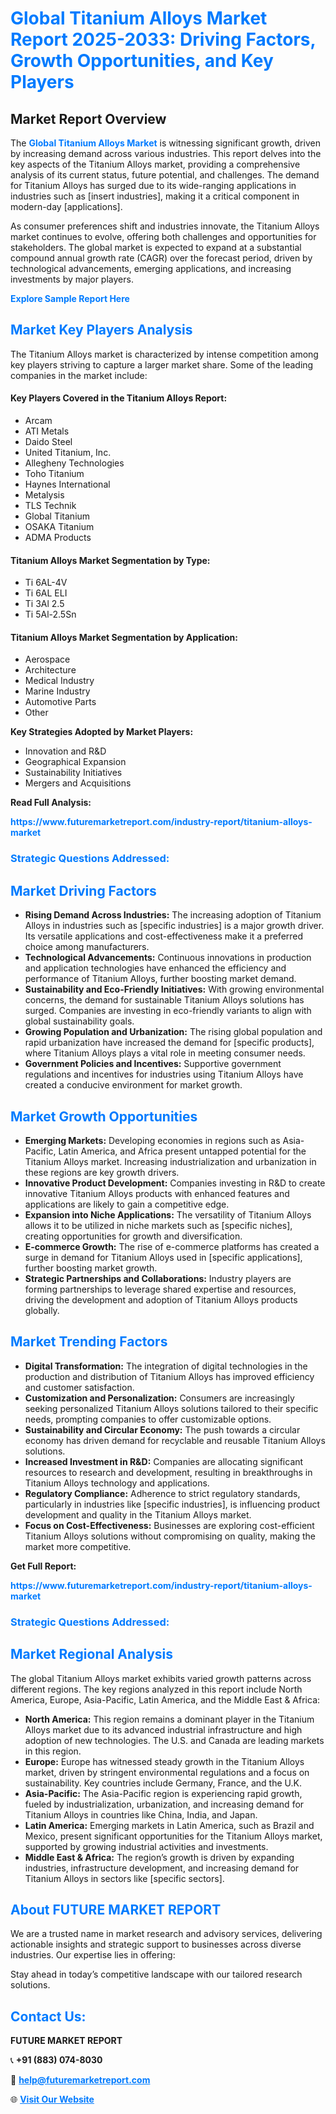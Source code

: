 <h1 style="color: #007BFF;">Global Titanium Alloys Market Report 2025-2033: Driving Factors, Growth Opportunities, and Key Players</h1>

<section id="overview">
<h2>Market Report Overview</h2>
<p>The <a href="https://www.futuremarketreport.com/industry-report/titanium-alloys-market" style="color: #007BFF; text-decoration: none;"><strong>Global Titanium Alloys Market</strong></a> is witnessing significant growth, driven by increasing demand across various industries. This report delves into the key aspects of the Titanium Alloys market, providing a comprehensive analysis of its current status, future potential, and challenges. The demand for Titanium Alloys has surged due to its wide-ranging applications in industries such as [insert industries], making it a critical component in modern-day [applications].</p>
<p>As consumer preferences shift and industries innovate, the Titanium Alloys market continues to evolve, offering both challenges and opportunities for stakeholders. The global market is expected to expand at a substantial compound annual growth rate (CAGR) over the forecast period, driven by technological advancements, emerging applications, and increasing investments by major players.</p>
</section>

<section id="overview">
<p><a href="https://www.futuremarketreport.com/request-sample/reportId=58608" style="color: #007BFF; text-decoration: none;"><strong>Explore Sample Report Here</strong></a></p>
</section>

<section id="key-players">
<h2 style="color: #007BFF;">Market Key Players Analysis</h2>
<p>The Titanium Alloys market is characterized by intense competition among key players striving to capture a larger market share. Some of the leading companies in the market include:</p>
<h4>Key Players Covered in the Titanium Alloys Report:</h4>
<ul><li>Arcam</li><li>ATI Metals</li><li>Daido Steel</li><li>United Titanium, Inc.</li><li>Allegheny Technologies</li><li>Toho Titanium</li><li>Haynes International</li><li>Metalysis</li><li>TLS Technik</li><li>Global Titanium</li><li>OSAKA Titanium</li><li>ADMA Products</li></ul>
<h4>Titanium Alloys Market Segmentation by Type:</h4>
<ul><li>Ti 6AL-4V</li><li>Ti 6AL ELI</li><li>Ti 3Al 2.5</li><li>Ti 5Al-2.5Sn</li></ul>

<h4>Titanium Alloys Market Segmentation by Application:</h4>
<ul><li>Aerospace</li><li>Architecture</li><li>Medical Industry</li><li>Marine Industry</li><li>Automotive Parts</li><li>Other</li></ul>
<p><strong>Key Strategies Adopted by Market Players:</strong></p>
<ul>
<li>Innovation and R&D</li>
<li>Geographical Expansion</li>
<li>Sustainability Initiatives</li>
<li>Mergers and Acquisitions</li>
</ul>
</section>

<section>
<p><strong>Read Full Analysis: </strong></p><a href="https://www.futuremarketreport.com/industry-report/titanium-alloys-market" style="color: #007BFF; text-decoration: none;"><strong>https://www.futuremarketreport.com/industry-report/titanium-alloys-market</strong></a>
<h3 style="color: #007BFF;">Strategic Questions Addressed:</h3>
</section>

<section id="driving-factors">
<h2 style="color: #007BFF;">Market Driving Factors</h2>
<ul>
<li><strong>Rising Demand Across Industries:</strong> The increasing adoption of Titanium Alloys in industries such as [specific industries] is a major growth driver. Its versatile applications and cost-effectiveness make it a preferred choice among manufacturers.</li>
<li><strong>Technological Advancements:</strong> Continuous innovations in production and application technologies have enhanced the efficiency and performance of Titanium Alloys, further boosting market demand.</li>
<li><strong>Sustainability and Eco-Friendly Initiatives:</strong> With growing environmental concerns, the demand for sustainable Titanium Alloys solutions has surged. Companies are investing in eco-friendly variants to align with global sustainability goals.</li>
<li><strong>Growing Population and Urbanization:</strong> The rising global population and rapid urbanization have increased the demand for [specific products], where Titanium Alloys plays a vital role in meeting consumer needs.</li>
<li><strong>Government Policies and Incentives:</strong> Supportive government regulations and incentives for industries using Titanium Alloys have created a conducive environment for market growth.</li>
</ul>
</section>

<section id="growth-opportunities">
<h2 style="color: #007BFF;">Market Growth Opportunities</h2>
<ul>
<li><strong>Emerging Markets:</strong> Developing economies in regions such as Asia-Pacific, Latin America, and Africa present untapped potential for the Titanium Alloys market. Increasing industrialization and urbanization in these regions are key growth drivers.</li>
<li><strong>Innovative Product Development:</strong> Companies investing in R&D to create innovative Titanium Alloys products with enhanced features and applications are likely to gain a competitive edge.</li>
<li><strong>Expansion into Niche Applications:</strong> The versatility of Titanium Alloys allows it to be utilized in niche markets such as [specific niches], creating opportunities for growth and diversification.</li>
<li><strong>E-commerce Growth:</strong> The rise of e-commerce platforms has created a surge in demand for Titanium Alloys used in [specific applications], further boosting market growth.</li>
<li><strong>Strategic Partnerships and Collaborations:</strong> Industry players are forming partnerships to leverage shared expertise and resources, driving the development and adoption of Titanium Alloys products globally.</li>
</ul>
</section>

<section id="trending-factors">
<h2 style="color: #007BFF;">Market Trending Factors</h2>
<ul>
<li><strong>Digital Transformation:</strong> The integration of digital technologies in the production and distribution of Titanium Alloys has improved efficiency and customer satisfaction.</li>
<li><strong>Customization and Personalization:</strong> Consumers are increasingly seeking personalized Titanium Alloys solutions tailored to their specific needs, prompting companies to offer customizable options.</li>
<li><strong>Sustainability and Circular Economy:</strong> The push towards a circular economy has driven demand for recyclable and reusable Titanium Alloys solutions.</li>
<li><strong>Increased Investment in R&D:</strong> Companies are allocating significant resources to research and development, resulting in breakthroughs in Titanium Alloys technology and applications.</li>
<li><strong>Regulatory Compliance:</strong> Adherence to strict regulatory standards, particularly in industries like [specific industries], is influencing product development and quality in the Titanium Alloys market.</li>
<li><strong>Focus on Cost-Effectiveness:</strong> Businesses are exploring cost-efficient Titanium Alloys solutions without compromising on quality, making the market more competitive.</li>
</ul>
</section>

<section>
<p><strong>Get Full Report: </strong></p><a href="https://www.futuremarketreport.com/industry-report/titanium-alloys-market" style="color: #007BFF; text-decoration: none;"><strong>https://www.futuremarketreport.com/industry-report/titanium-alloys-market</strong></a>
<h3 style="color: #007BFF;">Strategic Questions Addressed:</h3>
</section>


<section id="regional-analysis">
<h2 style="color: #007BFF;">Market Regional Analysis</h2>
<p>The global Titanium Alloys market exhibits varied growth patterns across different regions. The key regions analyzed in this report include North America, Europe, Asia-Pacific, Latin America, and the Middle East & Africa:</p>
<ul>
<li><strong>North America:</strong> This region remains a dominant player in the Titanium Alloys market due to its advanced industrial infrastructure and high adoption of new technologies. The U.S. and Canada are leading markets in this region.</li>
<li><strong>Europe:</strong> Europe has witnessed steady growth in the Titanium Alloys market, driven by stringent environmental regulations and a focus on sustainability. Key countries include Germany, France, and the U.K.</li>
<li><strong>Asia-Pacific:</strong> The Asia-Pacific region is experiencing rapid growth, fueled by industrialization, urbanization, and increasing demand for Titanium Alloys in countries like China, India, and Japan.</li>
<li><strong>Latin America:</strong> Emerging markets in Latin America, such as Brazil and Mexico, present significant opportunities for the Titanium Alloys market, supported by growing industrial activities and investments.</li>
<li><strong>Middle East & Africa:</strong> The region’s growth is driven by expanding industries, infrastructure development, and increasing demand for Titanium Alloys in sectors like [specific sectors].</li>
</ul>
</section>

<footer>
<h2 style="color: #007BFF;">About FUTURE MARKET REPORT</h2>
<p>We are a trusted name in market research and advisory services, delivering actionable insights and strategic support to businesses across diverse industries. Our expertise lies in offering:</p>

<p>Stay ahead in today’s competitive landscape with our tailored research solutions.</p>

<h2 style="color: #007BFF;">Contact Us:</h2>
<p><strong>FUTURE MARKET REPORT</strong></p>
<p>📞 <strong>+91 (883) 074-8030</strong></p>
<p>📧 <strong><a href="mailto:help@futuremarketreport.com" style="color: #007BFF;">help@futuremarketreport.com</a></strong></p>
<p>🌐 <strong><a href="https://www.futuremarketreport.com/" style="color: #007BFF;">Visit Our Website</a></strong></p>
</footer>